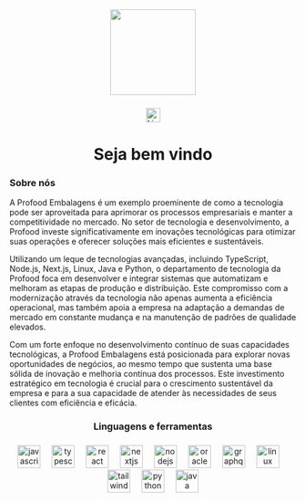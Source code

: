 <div align="center">
  <img height="150" src="https://media.licdn.com/dms/image/D4D3DAQEOPJCG3emtMw/image-scale_191_1128/0/1705436081641/profoodembalagens_cover?e=1716562800&v=beta&t=hBrBdVgXIW9gjisSEU3YmJH8yQo34BwYtHffdJ_ENW8"  />
</div>

###
<div align="center">
  <a href="https://www.linkedin.com/company/profoodembalagens/posts/?feedView=all">
    <img src="https://upload.wikimedia.org/wikipedia/commons/c/ca/LinkedIn_logo_initials.png" height="25" alt="LinkedIn logo"/>
  </a>
</div>


</div>

<h1 align="center">Seja bem vindo</h1>

###

<h3 align="left">  Sobre nós</h3>
<p> 
  A Profood Embalagens é um exemplo proeminente de como a tecnologia pode ser aproveitada para aprimorar os processos empresariais e manter a competitividade no mercado. No setor de tecnologia e desenvolvimento, a Profood investe significativamente em inovações tecnológicas para otimizar suas operações e oferecer soluções mais eficientes e sustentáveis.

Utilizando um leque de tecnologias avançadas, incluindo TypeScript, Node.js, Next.js, Linux, Java e Python, o departamento de tecnologia da Profood foca em desenvolver e integrar sistemas que automatizam e melhoram as etapas de produção e distribuição. Este compromisso com a modernização através da tecnologia não apenas aumenta a eficiência operacional, mas também apoia a empresa na adaptação a demandas de mercado em constante mudança e na manutenção de padrões de qualidade elevados.

Com um forte enfoque no desenvolvimento contínuo de suas capacidades tecnológicas, a Profood Embalagens está posicionada para explorar novas oportunidades de negócios, ao mesmo tempo que sustenta uma base sólida de inovação e melhoria contínua dos processos. Este investimento estratégico em tecnologia é crucial para o crescimento sustentável da empresa e para a sua capacidade de atender às necessidades de seus clientes com eficiência e eficácia.
</p>

###

<p align="left"></p>

###

<h3 align="center">Linguagens e ferramentas</h3>

###

<div align="center">
  <img src="https://cdn.jsdelivr.net/gh/devicons/devicon/icons/javascript/javascript-original.svg" height="40" alt="javascript logo"  />
  <img width="12" />
  <img src="https://cdn.jsdelivr.net/gh/devicons/devicon/icons/typescript/typescript-original.svg" height="40" alt="typescript logo"  />
  <img width="12" />
  <img src="https://cdn.jsdelivr.net/gh/devicons/devicon/icons/react/react-original.svg" height="40" alt="react logo"  />
  <img width="12" />
  <img src="https://cdn.jsdelivr.net/gh/devicons/devicon/icons/nextjs/nextjs-original.svg" height="40" alt="nextjs logo"  />
  <img width="12" />
  <img src="https://cdn.jsdelivr.net/gh/devicons/devicon/icons/nodejs/nodejs-original.svg" height="40" alt="nodejs logo"  />
  <img width="12" />
  <img src="https://cdn.jsdelivr.net/gh/devicons/devicon/icons/oracle/oracle-original.svg" height="40" alt="oracle logo"  />
  <img width="12" />
  <img src="https://cdn.jsdelivr.net/gh/devicons/devicon/icons/graphql/graphql-plain.svg" height="40" alt="graphql logo"  />
  <img width="12" />
  <img src="https://cdn.jsdelivr.net/gh/devicons/devicon/icons/linux/linux-original.svg" height="40" alt="linux logo"  />
  <img width="12" />
  <img src="https://cdn.jsdelivr.net/gh/devicons/devicon/icons/tailwindcss/tailwindcss-original-wordmark.svg" height="40" alt="tailwindcss logo"  />
  <img width="12" />
  <img src="https://cdn.jsdelivr.net/gh/devicons/devicon/icons/python/python-original.svg" height="40" alt="python logo"  />
  <img width="12" />
  <img src="https://cdn.jsdelivr.net/gh/devicons/devicon/icons/java/java-original.svg" height="40" alt="java logo"  />
</div>


